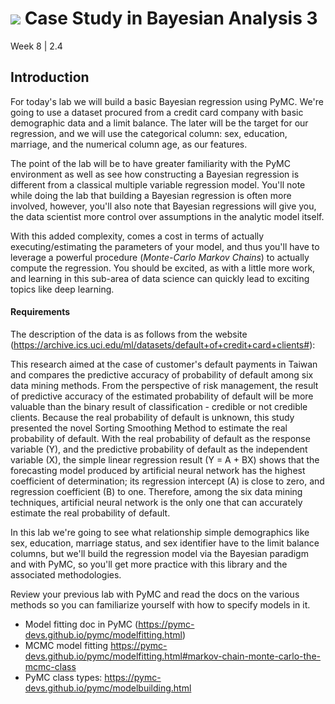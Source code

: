 # ![](https://ga-dash.s3.amazonaws.com/production/assets/logo-9f88ae6c9c3871690e33280fcf557f33.png) Case Study in Bayesian Analysis 3
Week 8 | 2.4

## Introduction

For today's lab we will build a basic Bayesian regression using PyMC. We're going to use a dataset procured from a credit card company with basic demographic data and a limit balance. The later will be the target for our regression, and we will use the categorical column: sex, education, marriage, and the numerical column age, as our features.

The point of the lab will be to have greater familiarity with the PyMC environment as well as see how constructing a Bayesian regression is different from a classical multiple variable regression model. You'll note while doing the lab that building a Bayesian regression is often more involved, however, you'll also note that Bayesian regressions will give you, the data scientist more control over assumptions in the analytic model itself.

With this added complexity, comes a cost in terms of actually executing/estimating the parameters of your model, and thus you'll have to leverage a powerful procedure (*Monte-Carlo Markov Chains*) to actually compute the regression. You should be excited, as with a little more work, and learning in this sub-area of data science can quickly lead to exciting topics like deep learning.

#### Requirements

The description of the data is as follows from the website (https://archive.ics.uci.edu/ml/datasets/default+of+credit+card+clients#):

This research aimed at the case of customer's default payments in Taiwan and compares the predictive accuracy of probability of default among six data mining methods. From the perspective of risk management, the result of predictive accuracy of the estimated probability of default will be more valuable than the binary result of classification - credible or not credible clients. Because the real probability of default is unknown, this study presented the novel Sorting Smoothing Method to estimate the real probability of default. With the real probability of default as the response variable (Y), and the predictive probability of default as the independent variable (X), the simple linear regression result (Y = A + BX) shows that the forecasting model produced by artificial neural network has the highest coefficient of determination; its regression intercept (A) is close to zero, and regression coefficient (B) to one. Therefore, among the six data mining techniques, artificial neural network is the only one that can accurately estimate the real probability of default.

In this lab we're going to see what relationship simple demographics like sex, education, marriage status, and sex identifier have to the limit balance columns, but we'll build the regression model via the Bayesian paradigm and with PyMC, so you'll get more practice with this library and the associated methodologies.

Review your previous lab with PyMC and read the docs on the various methods so you can familiarize yourself with how to specify models in it.

- Model fitting doc in PyMC (https://pymc-devs.github.io/pymc/modelfitting.html)
- MCMC model fitting https://pymc-devs.github.io/pymc/modelfitting.html#markov-chain-monte-carlo-the-mcmc-class
- PyMC class types: https://pymc-devs.github.io/pymc/modelbuilding.html
